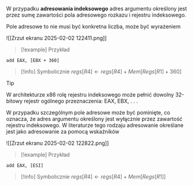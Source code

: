 W przypadku **adresowania indeksowego** adres argumentu określony jest przez sumę zawartości pola adresowego rozkazu i rejestru indeksowego.

Pole adresowe to nie musi być konkretna liczba, może być wyrażeniem

![[Zrzut ekranu 2025-02-02 122411.png]]

> [!example] Przykład
```
add EAX, [EBX + 360]
```

> [!info] Symbolicznie
> $regs[R4] \leftarrow regs[R4]+ Mem [Regs[R1] + 360]$

> [!tip]
> W architekturze x86 rolę rejestru indeksowego może pełnić dowolny 32-bitowy rejestr ogólnego przeznaczenia: EAX, EBX, . . .


W przypadku szczególnym pole adresowe może być pominięte, co oznacza, że
adres argumentu określony jest wyłącznie przez zawartość rejestru indeksowego. W literaturze tego rodzaju adresowanie określane jest jako adresowanie za pomocą wskaźników

![[Zrzut ekranu 2025-02-02 122822.png]]
> [!example] Przykład
```
add EAX, [ESI]
```

> [!info] Symbolicznie
> $regs[R4] \leftarrow regs[R4]+ Mem [Regs[R1]]$
